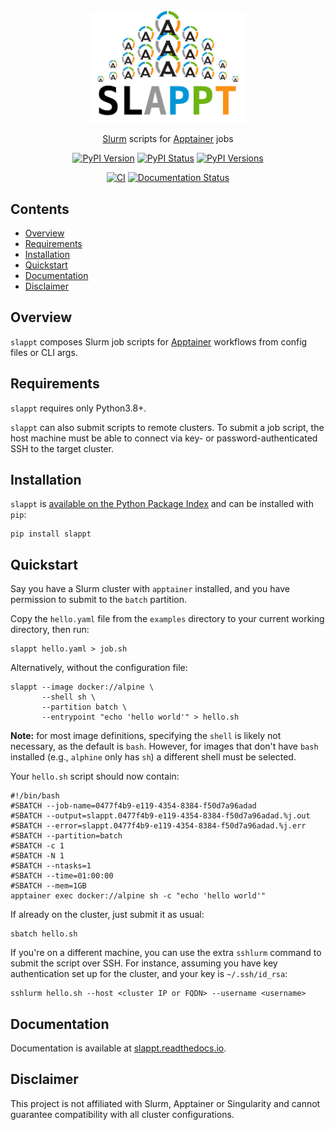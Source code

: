 <div align="center">
<br/>
<img src="slappt.png" style="position:relative;width:250px;" />

[Slurm](https://slurm.schedmd.com/overview.html) scripts for [Apptainer](http://apptainer.org) jobs

[![PyPI Version](https://img.shields.io/pypi/v/slappt.png)](https://pypi.python.org/pypi/slappt)
[![PyPI Status](https://img.shields.io/pypi/status/slappt.png)](https://pypi.python.org/pypi/slappt)
[![PyPI Versions](https://img.shields.io/pypi/pyversions/slappt.png)](https://pypi.python.org/pypi/slappt)

[![CI](https://github.com/Computational-Plant-Science/slappt/actions/workflows/ci.yml/badge.svg)](https://github.com/Computational-Plant-Science/slappt/actions/workflows/ci.yml)
[![Documentation Status](https://readthedocs.org/projects/slappt/badge/?version=latest)](https://slappt.readthedocs.io/en/latest/?badge=latest)

</div>

## Contents

<!-- START doctoc generated TOC please keep comment here to allow auto update -->
<!-- DON'T EDIT THIS SECTION, INSTEAD RE-RUN doctoc TO UPDATE -->

- [Overview](#overview)
- [Requirements](#requirements)
- [Installation](#installation)
- [Quickstart](#quickstart)
- [Documentation](#documentation)
- [Disclaimer](#disclaimer)

<!-- END doctoc generated TOC please keep comment here to allow auto update -->

## Overview

`slappt` composes Slurm job scripts for [Apptainer](https://apptainer.org/docs/user/main/) workflows from config files or CLI args. 

## Requirements

`slappt` requires only Python3.8+.

`slappt` can also submit scripts to remote clusters. To submit a job script, the host machine must be able to connect via key- or password-authenticated SSH to the target cluster.

## Installation

`slappt` is [available on the Python Package Index](https://pypi.org/project/slappt/) and can be installed with `pip`:

```shell
pip install slappt
```

## Quickstart

Say you have a Slurm cluster with `apptainer` installed, and you have permission to submit to the `batch` partition.

Copy the `hello.yaml` file from the `examples` directory to your current working directory, then run:

```shell
slappt hello.yaml > job.sh
```

Alternatively, without the configuration file:

```shell
slappt --image docker://alpine \
       --shell sh \
       --partition batch \
       --entrypoint "echo 'hello world'" > hello.sh
```

**Note:** for most image definitions, specifying the `shell` is likely not necessary, as the default is `bash`. However, for images that don't have `bash` installed (e.g., `alphine` only has `sh`) a different shell must be selected.

Your `hello.sh` script should now contain:

```shell
#!/bin/bash
#SBATCH --job-name=0477f4b9-e119-4354-8384-f50d7a96adad
#SBATCH --output=slappt.0477f4b9-e119-4354-8384-f50d7a96adad.%j.out
#SBATCH --error=slappt.0477f4b9-e119-4354-8384-f50d7a96adad.%j.err
#SBATCH --partition=batch
#SBATCH -c 1
#SBATCH -N 1
#SBATCH --ntasks=1
#SBATCH --time=01:00:00
#SBATCH --mem=1GB
apptainer exec docker://alpine sh -c "echo 'hello world'"
```

If already on the cluster, just submit it as usual:

```shell
sbatch hello.sh
```

If you're on a different machine, you can use the extra `sshlurm` command to submit the script over SSH. For instance, assuming you have key authentication set up for the cluster, and your key is `~/.ssh/id_rsa`:

```shell
sshlurm hello.sh --host <cluster IP or FQDN> --username <username>
```

## Documentation

Documentation is available at [slappt.readthedocs.io](https://slappt.readthedocs.io/en/latest/).

<!--

## Related

There is a companion repository [`slappt-action`](https://github.com/Computational-Plant-Science/slappt-action) for easy integration with GitHub Actions.

-->

## Disclaimer

This project is not affiliated with Slurm, Apptainer or Singularity and cannot guarantee compatibility with all cluster configurations.